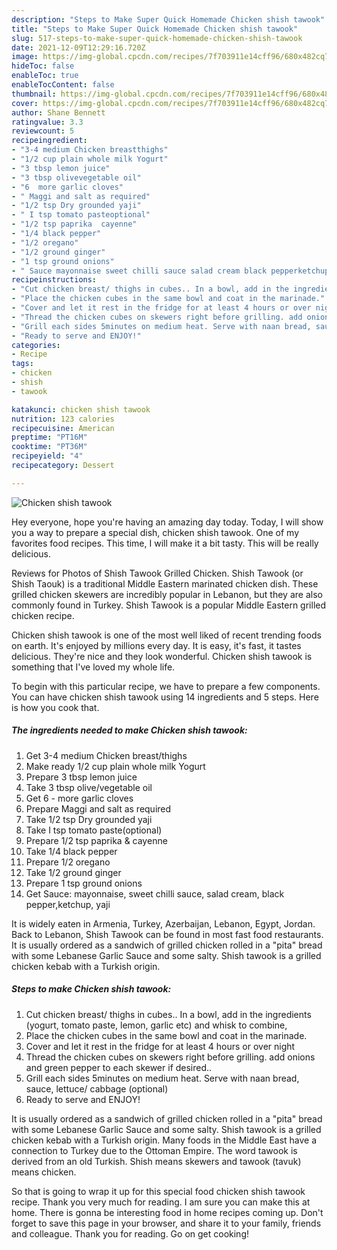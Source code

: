 ```yaml
---
description: "Steps to Make Super Quick Homemade Chicken shish tawook"
title: "Steps to Make Super Quick Homemade Chicken shish tawook"
slug: 517-steps-to-make-super-quick-homemade-chicken-shish-tawook
date: 2021-12-09T12:29:16.720Z
image: https://img-global.cpcdn.com/recipes/7f703911e14cff96/680x482cq70/chicken-shish-tawook-recipe-main-photo.jpg
hideToc: false
enableToc: true
enableTocContent: false
thumbnail: https://img-global.cpcdn.com/recipes/7f703911e14cff96/680x482cq70/chicken-shish-tawook-recipe-main-photo.jpg
cover: https://img-global.cpcdn.com/recipes/7f703911e14cff96/680x482cq70/chicken-shish-tawook-recipe-main-photo.jpg
author: Shane Bennett
ratingvalue: 3.3
reviewcount: 5
recipeingredient:
- "3-4 medium Chicken breastthighs"
- "1/2 cup plain whole milk Yogurt"
- "3 tbsp lemon juice"
- "3 tbsp olivevegetable oil"
- "6  more garlic cloves"
- " Maggi and salt as required"
- "1/2 tsp Dry grounded yaji"
- " I tsp tomato pasteoptional"
- "1/2 tsp paprika  cayenne"
- "1/4 black pepper"
- "1/2 oregano"
- "1/2 ground ginger"
- "1 tsp ground onions"
- " Sauce mayonnaise sweet chilli sauce salad cream black pepperketchup yaji"
recipeinstructions:
- "Cut chicken breast/ thighs in cubes.. In a bowl, add in the ingredients (yogurt, tomato paste, lemon, garlic etc) and whisk to combine,"
- "Place the chicken cubes in the same bowl and coat in the marinade."
- "Cover and let it rest in the fridge for at least 4 hours or over night"
- "Thread the chicken cubes on skewers right before grilling. add onions and green pepper to each skewer if desired.."
- "Grill each sides 5minutes on medium heat. Serve with naan bread, sauce, lettuce/ cabbage (optional)"
- "Ready to serve and ENJOY!"
categories:
- Recipe
tags:
- chicken
- shish
- tawook

katakunci: chicken shish tawook 
nutrition: 123 calories
recipecuisine: American
preptime: "PT16M"
cooktime: "PT36M"
recipeyield: "4"
recipecategory: Dessert

---
```



![Chicken shish tawook](https://img-global.cpcdn.com/recipes/7f703911e14cff96/680x482cq70/chicken-shish-tawook-recipe-main-photo.jpg)

Hey everyone, hope you're having an amazing day today. Today, I will show you a way to prepare a special dish, chicken shish tawook. One of my favorites food recipes. This time, I will make it a bit tasty. This will be really delicious.

Reviews for Photos of Shish Tawook Grilled Chicken. Shish Tawook (or Shish Taouk) is a traditional Middle Eastern marinated chicken dish. These grilled chicken skewers are incredibly popular in Lebanon, but they are also commonly found in Turkey. Shish Tawook is a popular Middle Eastern grilled chicken recipe.

Chicken shish tawook is one of the most well liked of recent trending foods on earth. It's enjoyed by millions every day. It is easy, it's fast, it tastes delicious. They're nice and they look wonderful. Chicken shish tawook is something that I've loved my whole life.


To begin with this particular recipe, we have to prepare a few components. You can have chicken shish tawook using 14 ingredients and 5 steps. Here is how you cook that.

<!--inarticleads1-->

##### The ingredients needed to make Chicken shish tawook:

1. Get 3-4 medium Chicken breast/thighs
1. Make ready 1/2 cup plain whole milk Yogurt
1. Prepare 3 tbsp lemon juice
1. Take 3 tbsp olive/vegetable oil
1. Get 6 - more garlic cloves
1. Prepare  Maggi and salt as required
1. Take 1/2 tsp Dry grounded yaji
1. Take  I tsp tomato paste(optional)
1. Prepare 1/2 tsp paprika &amp; cayenne
1. Take 1/4 black pepper
1. Prepare 1/2 oregano
1. Take 1/2 ground ginger
1. Prepare 1 tsp ground onions
1. Get  Sauce: mayonnaise, sweet chilli sauce, salad cream, black pepper,ketchup, yaji


It is widely eaten in Armenia, Turkey, Azerbaijan, Lebanon, Egypt, Jordan. Back to Lebanon, Shish Tawook can be found in most fast food restaurants. It is usually ordered as a sandwich of grilled chicken rolled in a &#34;pita&#34; bread with some Lebanese Garlic Sauce and some salty. Shish tawook is a grilled chicken kebab with a Turkish origin. 

<!--inarticleads2-->

##### Steps to make Chicken shish tawook:

1. Cut chicken breast/ thighs in cubes.. In a bowl, add in the ingredients (yogurt, tomato paste, lemon, garlic etc) and whisk to combine,
1. Place the chicken cubes in the same bowl and coat in the marinade.
1. Cover and let it rest in the fridge for at least 4 hours or over night
1. Thread the chicken cubes on skewers right before grilling. add onions and green pepper to each skewer if desired..
1. Grill each sides 5minutes on medium heat. Serve with naan bread, sauce, lettuce/ cabbage (optional)
1. Ready to serve and ENJOY!

It is usually ordered as a sandwich of grilled chicken rolled in a &#34;pita&#34; bread with some Lebanese Garlic Sauce and some salty. Shish tawook is a grilled chicken kebab with a Turkish origin. Many foods in the Middle East have a connection to Turkey due to the Ottoman Empire. The word tawook is derived from an old Turkish. Shish means skewers and tawook (tavuk) means chicken. 

So that is going to wrap it up for this special food chicken shish tawook recipe. Thank you very much for reading. I am sure you can make this at home. There is gonna be interesting food in home recipes coming up. Don't forget to save this page in your browser, and share it to your family, friends and colleague. Thank you for reading. Go on get cooking!
